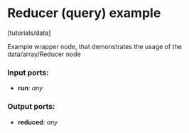 # Reducer (query) example

[tutorials/data]

Example wrapper node, that demonstrates the usage of the data/array/Reducer node

### Input ports:

* __run__: _any_



### Output ports:

* __reduced__: _any_



